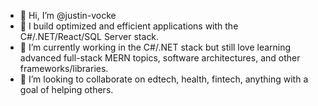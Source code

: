 - 👋 Hi, I’m @justin-vocke
- 👀 I build optimized and efficient applications with the C#/.NET/React/SQL Server stack.
- 🌱 I’m currently working in the C#/.NET stack but still love learning advanced full-stack MERN topics, software architectures, and other frameworks/libraries.
- 💞️ I’m looking to collaborate on edtech, health, fintech, anything with a goal of helping others.


<!---
justin-vocke/justin-vocke is a ✨ special ✨ repository because its `README.md` (this file) appears on your GitHub profile.
You can click the Preview link to take a look at your changes.
--->
